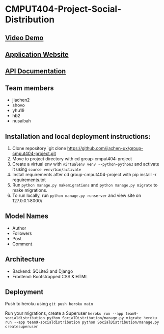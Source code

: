 
# CMPUT404-Project-Social-Distribution

## [Video Demo](https://drive.google.com/file/d/1_8j8gW5j1JVIow-7twdNGBxgNnWY4o2s/view?usp=sharing/)

## [Application Website](https://team9-socialdistribution.herokuapp.com/)

## [API Documentation](https://team9-socialdistribution.herokuapp.com/swagger/schema/)

## Team members 
* jiachen2
* shovo
* yhu19
* hb2
* nusaibah

## Installation and local deployment instructions:

1. Clone repository `git clone https://github.com/jiachen-ux/group-cmput404-project.git
2. Move to project directory with cd group-cmput404-project
3. Create a virtual env with `virtualenv venv --python=python3` and activate it using `source venv/bin/activate`
4. Install requirements after cd group-cmput404-project with pip install -r requirements.txt
5. Run `python manage.py makemigrations` and `python manage.py migrate` to make migrations.
6. To run locally, run `python manage.py runserver` and view site on 127.0.0.1:8000/


## Model Names

* Author
* Followers
* Post
* Comment

## Architecture

* Backend: SQLite3 and Django
* Frontend: Bootstrapped CSS & HTML

## Deployment
Push to heroku using 
`
git push heroku main
`

Run your migrations, create a Superuser
`
heroku run --app team9-socialdistribution python SocialDistribution/manage.py migrate
heroku run --app team9-socialdistribution python SocialDistribution/manage.py createsuperuser
`
